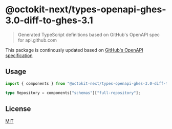 # @octokit-next/types-openapi-ghes-3.0-diff-to-ghes-3.1

> Generated TypeScript definitions based on GitHub's OpenAPI spec for api.github.com

This package is continously updated based on [GitHub's OpenAPI specification](https://github.com/github/rest-api-description/)

## Usage

```ts
import { components } from "@octokit-next/types-openapi-ghes-3.0-diff-to-ghes-3.1";

type Repository = components["schemas"]["full-repository"];
```

## License

[MIT](LICENSE)
